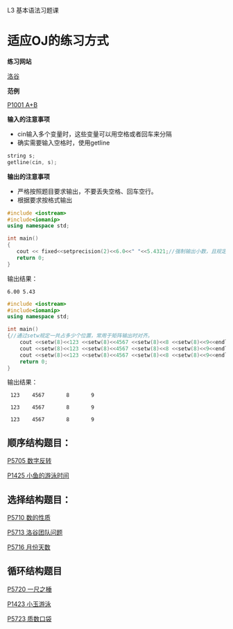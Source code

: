 L3 基本语法习题课
# 适应OJ的练习方式

**练习网站**

[洛谷](http://www.luogu.com.cn)

**范例**

[P1001 A+B](https://www.luogu.com.cn/problem/P1001)

**输入的注意事项**

* cin输入多个变量时，这些变量可以用空格或者回车来分隔
* 确实需要输入空格时，使用getline

```cpp
string s;
getline(cin, s);
```

**输出的注意事项**
* 严格按照题目要求输出，不要丢失空格、回车空行。
* 根据要求按格式输出

```cpp
#include <iostream>
#include<iomanip>
using namespace std;

int main()
{
   cout << fixed<<setprecision(2)<<6.0<<" "<<5.4321;//强制输出小数，且规定小数点后精度为2位。如果没有fiexed，6.0会输出6。
   return 0;
}
```
输出结果：

    6.00 5.43

```cpp
#include <iostream>
#include<iomanip>
using namespace std;

int main()
{//通过setw规定一共占多少个位置，常用于矩阵输出时对齐。
	cout <<setw(8)<<123 <<setw(8)<<4567 <<setw(8)<<8 <<setw(8)<<9<<endl;
	cout <<setw(8)<<123 <<setw(8)<<4567 <<setw(8)<<8 <<setw(8)<<9<<endl;
	cout <<setw(8)<<123 <<setw(8)<<4567 <<setw(8)<<8 <<setw(8)<<9<<endl;
    return 0;
}
```
输出结果：

     123    4567       8       9

     123    4567       8       9

     123    4567       8       9





## 顺序结构题目：

[P5705 数字反转](https://www.luogu.com.cn/problem/P5705)

[P1425 小鱼的游泳时间](https://www.luogu.com.cn/problem/P1425)

## 选择结构题目：

[P5710 数的性质](https://www.luogu.com.cn/problem/P5710)

[P5713 洛谷团队问题](https://www.luogu.com.cn/problem/P5713)

[P5716 月份天数](https://www.luogu.com.cn/problem/P5716)

## 循环结构题目


[P5720 一尺之棰](https://www.luogu.com.cn/problem/P5720)

[P1423 小玉游泳](https://www.luogu.com.cn/problem/P1423)

[P5723 质数口袋](https://www.luogu.com.cn/problem/P5723) 